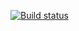 [![Build status](https://ci.appveyor.com/api/projects/status/c8wlvnl0v3y5s0ih?svg=true)](https://ci.appveyor.com/project/Timofeeva166/testingapi1-2)
